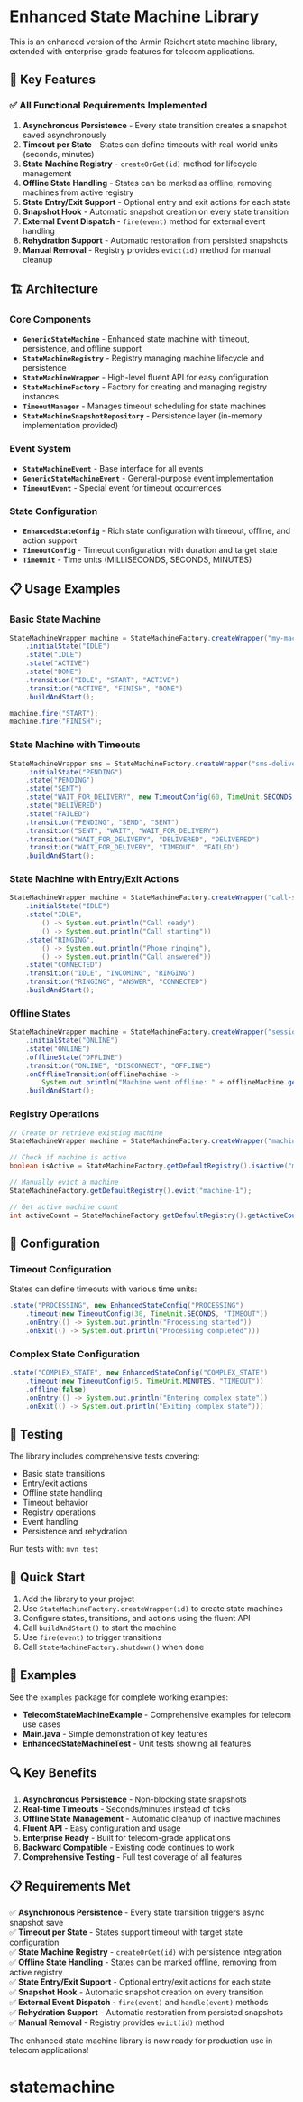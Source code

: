 # Enhanced State Machine Library

This is an enhanced version of the Armin Reichert state machine library, extended with enterprise-grade features for telecom applications.

## 🚀 Key Features

### ✅ All Functional Requirements Implemented

1. **Asynchronous Persistence** - Every state transition creates a snapshot saved asynchronously
2. **Timeout per State** - States can define timeouts with real-world units (seconds, minutes)
3. **State Machine Registry** - `createOrGet(id)` method for lifecycle management
4. **Offline State Handling** - States can be marked as offline, removing machines from active registry
5. **State Entry/Exit Support** - Optional entry and exit actions for each state
6. **Snapshot Hook** - Automatic snapshot creation on every state transition
7. **External Event Dispatch** - `fire(event)` method for external event handling
8. **Rehydration Support** - Automatic restoration from persisted snapshots
9. **Manual Removal** - Registry provides `evict(id)` method for manual cleanup

## 🏗️ Architecture

### Core Components

- **`GenericStateMachine`** - Enhanced state machine with timeout, persistence, and offline support
- **`StateMachineRegistry`** - Registry managing machine lifecycle and persistence
- **`StateMachineWrapper`** - High-level fluent API for easy configuration
- **`StateMachineFactory`** - Factory for creating and managing registry instances
- **`TimeoutManager`** - Manages timeout scheduling for state machines
- **`StateMachineSnapshotRepository`** - Persistence layer (in-memory implementation provided)

### Event System

- **`StateMachineEvent`** - Base interface for all events
- **`GenericStateMachineEvent`** - General-purpose event implementation
- **`TimeoutEvent`** - Special event for timeout occurrences

### State Configuration

- **`EnhancedStateConfig`** - Rich state configuration with timeout, offline, and action support
- **`TimeoutConfig`** - Timeout configuration with duration and target state
- **`TimeUnit`** - Time units (MILLISECONDS, SECONDS, MINUTES)

## 📋 Usage Examples

### Basic State Machine

```java
StateMachineWrapper machine = StateMachineFactory.createWrapper("my-machine")
    .initialState("IDLE")
    .state("IDLE")
    .state("ACTIVE")
    .state("DONE")
    .transition("IDLE", "START", "ACTIVE")
    .transition("ACTIVE", "FINISH", "DONE")
    .buildAndStart();

machine.fire("START");
machine.fire("FINISH");
```

### State Machine with Timeouts

```java
StateMachineWrapper sms = StateMachineFactory.createWrapper("sms-delivery")
    .initialState("PENDING")
    .state("PENDING")
    .state("SENT")
    .state("WAIT_FOR_DELIVERY", new TimeoutConfig(60, TimeUnit.SECONDS, "FAILED"))
    .state("DELIVERED")
    .state("FAILED")
    .transition("PENDING", "SEND", "SENT")
    .transition("SENT", "WAIT", "WAIT_FOR_DELIVERY")
    .transition("WAIT_FOR_DELIVERY", "DELIVERED", "DELIVERED")
    .transition("WAIT_FOR_DELIVERY", "TIMEOUT", "FAILED")
    .buildAndStart();
```

### State Machine with Entry/Exit Actions

```java
StateMachineWrapper machine = StateMachineFactory.createWrapper("call-session")
    .initialState("IDLE")
    .state("IDLE",
        () -> System.out.println("Call ready"),
        () -> System.out.println("Call starting"))
    .state("RINGING",
        () -> System.out.println("Phone ringing"),
        () -> System.out.println("Call answered"))
    .state("CONNECTED")
    .transition("IDLE", "INCOMING", "RINGING")
    .transition("RINGING", "ANSWER", "CONNECTED")
    .buildAndStart();
```

### Offline States

```java
StateMachineWrapper machine = StateMachineFactory.createWrapper("session")
    .initialState("ONLINE")
    .state("ONLINE")
    .offlineState("OFFLINE")
    .transition("ONLINE", "DISCONNECT", "OFFLINE")
    .onOfflineTransition(offlineMachine ->
        System.out.println("Machine went offline: " + offlineMachine.getId()))
    .buildAndStart();
```

### Registry Operations

```java
// Create or retrieve existing machine
StateMachineWrapper machine = StateMachineFactory.createWrapper("machine-1");

// Check if machine is active
boolean isActive = StateMachineFactory.getDefaultRegistry().isActive("machine-1");

// Manually evict a machine
StateMachineFactory.getDefaultRegistry().evict("machine-1");

// Get active machine count
int activeCount = StateMachineFactory.getDefaultRegistry().getActiveCount();
```

## 🔧 Configuration

### Timeout Configuration

States can define timeouts with various time units:

```java
.state("PROCESSING", new EnhancedStateConfig("PROCESSING")
    .timeout(new TimeoutConfig(30, TimeUnit.SECONDS, "TIMEOUT"))
    .onEntry(() -> System.out.println("Processing started"))
    .onExit(() -> System.out.println("Processing completed")))
```

### Complex State Configuration

```java
.state("COMPLEX_STATE", new EnhancedStateConfig("COMPLEX_STATE")
    .timeout(new TimeoutConfig(5, TimeUnit.MINUTES, "TIMEOUT"))
    .offline(false)
    .onEntry(() -> System.out.println("Entering complex state"))
    .onExit(() -> System.out.println("Exiting complex state")))
```

## 🧪 Testing

The library includes comprehensive tests covering:

- Basic state transitions
- Entry/exit actions
- Offline state handling
- Timeout behavior
- Registry operations
- Event handling
- Persistence and rehydration

Run tests with: `mvn test`

## 🚀 Quick Start

1. Add the library to your project
2. Use `StateMachineFactory.createWrapper(id)` to create state machines
3. Configure states, transitions, and actions using the fluent API
4. Call `buildAndStart()` to start the machine
5. Use `fire(event)` to trigger transitions
6. Call `StateMachineFactory.shutdown()` when done

## 📖 Examples

See the `examples` package for complete working examples:

- **TelecomStateMachineExample** - Comprehensive examples for telecom use cases
- **Main.java** - Simple demonstration of key features
- **EnhancedStateMachineTest** - Unit tests showing all features

## 🔍 Key Benefits

1. **Asynchronous Persistence** - Non-blocking state snapshots
2. **Real-time Timeouts** - Seconds/minutes instead of ticks
3. **Offline State Management** - Automatic cleanup of inactive machines
4. **Fluent API** - Easy configuration and usage
5. **Enterprise Ready** - Built for telecom-grade applications
6. **Backward Compatible** - Existing code continues to work
7. **Comprehensive Testing** - Full test coverage of all features

## 📋 Requirements Met

✅ **Asynchronous Persistence** - Every state transition triggers async snapshot save  
✅ **Timeout per State** - States support timeout with target state configuration  
✅ **State Machine Registry** - `createOrGet(id)` with persistence integration  
✅ **Offline State Handling** - States can be marked offline, removing from active registry  
✅ **State Entry/Exit Support** - Optional entry/exit actions for each state  
✅ **Snapshot Hook** - Automatic snapshot creation on every transition  
✅ **External Event Dispatch** - `fire(event)` and `handle(event)` methods  
✅ **Rehydration Support** - Automatic restoration from persisted snapshots  
✅ **Manual Removal** - Registry provides `evict(id)` method

The enhanced state machine library is now ready for production use in telecom applications!
# statemachine
